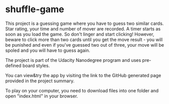 # shuffle-game
This project is a guessing game where you have to guess two similar cards. Star rating, your time and number of mover are recorded.
A timer starts as soon as you load the game. So don't linger and start clicking!
However, beware to click more than two cards until you get the move result - you will be punished and even if you've guessed two out of three, your move will be spoled and you will have to guess again.

The project is part of the Udacity Nanodegree program and uses pre-defined board styles.

You can view&try the app by visiting the link to the GitHub generated page provided in the project summary.

To play on your computer, you need to download files into one folder and open "index.html" in your browser.

